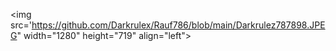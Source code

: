 <img src='https://github.com/Darkrulex/Rauf786/blob/main/Darkrulez787898.JPEG" width="1280" height="719" align="left">

<center>

